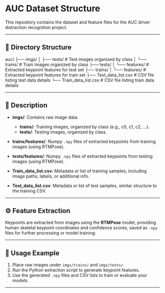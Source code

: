 # AUC Dataset Structure

This repository contains the dataset and feature files for the AUC driver distraction recognition project.

---

## 📂 Directory Structure

auc/
├── imgs/
│ ├── tests/ # Test images organized by class
│ └── trains/ # Train images organized by class
├── tests/
│ └── features/ # Extracted keypoint features for test set
├── trains/
│ └── features/ # Extracted keypoint features for train set
├── Test_data_list.csv # CSV file listing test data details
└── Train_data_list.csv # CSV file listing train data details


---

## 📄 Description

- **imgs/**: Contains raw image data.
    - **trains/**: Training images, organized by class (e.g., c0, c1, c2, ...).
    - **tests/**: Testing images, organized by class.
  
- **trains/features/**: Numpy `.npy` files of extracted keypoints from training images (using RTMPose).

- **tests/features/**: Numpy `.npy` files of extracted keypoints from testing images (using RTMPose).

- **Train_data_list.csv**: Metadata or list of training samples, including image paths, labels, or additional info.

- **Test_data_list.csv**: Metadata or list of test samples, similar structure to the training CSV.

---

## ⚙️ Feature Extraction

Keypoints are extracted from images using the **RTMPose** model, providing human skeletal keypoint coordinates and confidence scores, saved as `.npy` files for further processing or model training.

---

## 🚀 Usage Example

1. Place raw images under `imgs/trains/` and `imgs/tests/`.
2. Run the Python extraction script to generate keypoint features.
3. Use the generated `.npy` files and CSV lists to train or evaluate your models.

---
